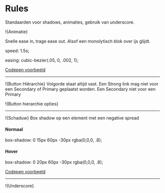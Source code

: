 # Rules

Standaarden voor shadows, animaties, gebruik van underscore.

!{Animatie}

Snelle ease in, trage ease out. Alsof een monolytisch blok over ijs glijdt.

speed: 1.5s;

easing: cubic-bezier(.05, 0, .002, 1);

[Codepen voorbeeld](https://codepen.io/manchap/pen/PBePvN)

---

!{Button Hiërarchie}
Volgorde staat altijd vast. Een Strong link mag niet voor een Secondary of Primary geplaatst worden. Een Secondary niet voor een Primary

!{Button hierarchie opties}

---

!{Schaduw}
Box shadow op een element met een negative spread

#### Normaal

box-shadow: 0 15px 60px -30px rgba(0,0,0, .8);

#### Hover

box-shadow: 0 20px 60px -30px rgba(0,0,0, .8);

[Codepen voorbeeld](https://codepen.io/manchap/pen/pOvXPL)

---

!{Underscore}

